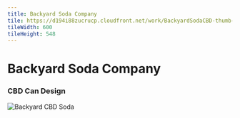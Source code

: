 ```yaml
---
title: Backyard Soda Company
tile: https://d194i88zucrucp.cloudfront.net/work/BackyardSodaCBD-thumb-xs.jpg
tileWidth: 600
tileHeight: 548
---
```


# Backyard Soda Company

### CBD Can Design

![Backyard CBD Soda](https://d194i88zucrucp.cloudfront.net/work/BackyardSoda_CBDsoda1-lg.jpg)
